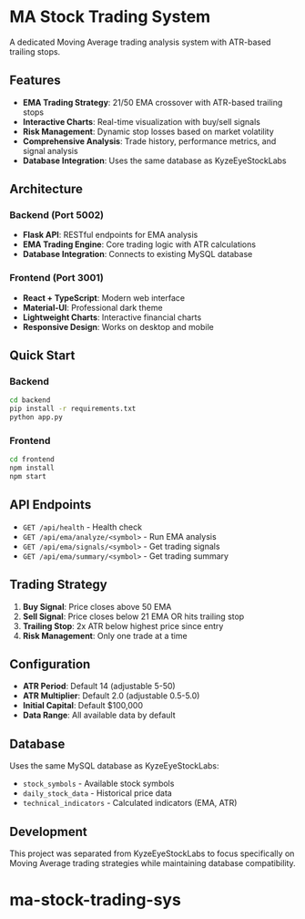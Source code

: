 # MA Stock Trading System

A dedicated Moving Average trading analysis system with ATR-based trailing stops.

## Features

- **EMA Trading Strategy**: 21/50 EMA crossover with ATR-based trailing stops
- **Interactive Charts**: Real-time visualization with buy/sell signals
- **Risk Management**: Dynamic stop losses based on market volatility
- **Comprehensive Analysis**: Trade history, performance metrics, and signal analysis
- **Database Integration**: Uses the same database as KyzeEyeStockLabs

## Architecture

### Backend (Port 5002)
- **Flask API**: RESTful endpoints for EMA analysis
- **EMA Trading Engine**: Core trading logic with ATR calculations
- **Database Integration**: Connects to existing MySQL database

### Frontend (Port 3001)
- **React + TypeScript**: Modern web interface
- **Material-UI**: Professional dark theme
- **Lightweight Charts**: Interactive financial charts
- **Responsive Design**: Works on desktop and mobile

## Quick Start

### Backend
```bash
cd backend
pip install -r requirements.txt
python app.py
```

### Frontend
```bash
cd frontend
npm install
npm start
```

## API Endpoints

- `GET /api/health` - Health check
- `GET /api/ema/analyze/<symbol>` - Run EMA analysis
- `GET /api/ema/signals/<symbol>` - Get trading signals
- `GET /api/ema/summary/<symbol>` - Get trading summary

## Trading Strategy

1. **Buy Signal**: Price closes above 50 EMA
2. **Sell Signal**: Price closes below 21 EMA OR hits trailing stop
3. **Trailing Stop**: 2x ATR below highest price since entry
4. **Risk Management**: Only one trade at a time

## Configuration

- **ATR Period**: Default 14 (adjustable 5-50)
- **ATR Multiplier**: Default 2.0 (adjustable 0.5-5.0)
- **Initial Capital**: Default $100,000
- **Data Range**: All available data by default

## Database

Uses the same MySQL database as KyzeEyeStockLabs:
- `stock_symbols` - Available stock symbols
- `daily_stock_data` - Historical price data
- `technical_indicators` - Calculated indicators (EMA, ATR)

## Development

This project was separated from KyzeEyeStockLabs to focus specifically on Moving Average trading strategies while maintaining database compatibility.
# ma-stock-trading-sys
